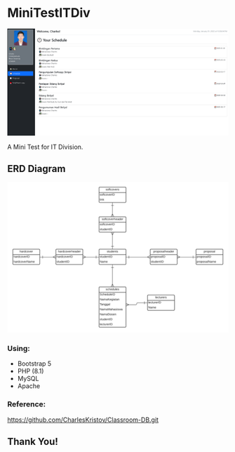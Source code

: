 # MiniTestITDiv

![](preview.png)

A Mini Test for IT Division.

## ERD Diagram

![](ERD.png)

### Using:
- Bootstrap 5
- PHP (8.1)
- MySQL
- Apache

### Reference:
https://github.com/CharlesKristov/Classroom-DB.git

## Thank You!
